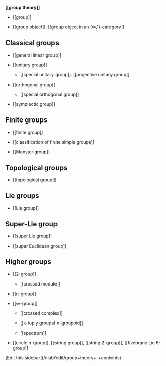 
**[[group theory]]**

* [[group]]

* [[group object]], [[group object in an (∞,1)-category]]

## Classical groups

* [[general linear group]]

* [[unitary group]]

  * [[special unitary group]]. [[projective unitary group]]

* [[orthogonal group]]

  * [[special orthogonal group]]

* [[symplectic group]]  

## Finite groups

* [[finite group]]

* [[classification of finite simple groups]]

* [[Monster group]]



## Topological groups

* [[topological group]]


## Lie groups

* [[Lie group]]



## Super-Lie group

* [[super Lie group]]

* [[super Euclidean group]]


## Higher groups

* [[2-group]]
  
  * [[crossed module]]

* [[n-group]]

* [[∞-group]]

  * [[crossed complex]]

  * [[k-tuply groupal n-groupoid]]

  * [[spectrum]]

* [[circle n-group]], [[string group]], [[string 2-group]], [[fivebrane Lie 6-group]]

<div markdown="1">[Edit this sidebar](/nlab/edit/group+theory+-+contents)</div>